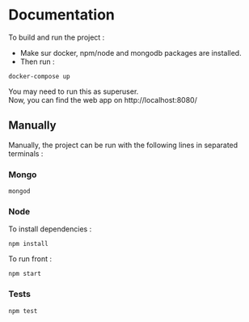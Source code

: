 # Documentation

To build and run the project : 
* Make sur docker, npm/node and mongodb packages are installed.
* Then run : 
```
docker-compose up
```
You may need to run this as superuser.  
Now, you can find the web app on http://localhost:8080/

## Manually
Manually, the project can be run with the following lines in separated terminals : 
### Mongo
```
mongod
```
### Node
To install dependencies : 
```
npm install
```
To run front : 
```
npm start
```
### Tests
```
npm test
```

